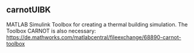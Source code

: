 ## carnotUIBK
MATLAB Simulink Toolbox for creating a thermal building simulation. 
The Toolbox CARNOT is also necessary: https://de.mathworks.com/matlabcentral/fileexchange/68890-carnot-toolbox

